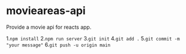 # movieareas-api

Provide a movie api for reacts app.

1.`npm install`
2.`npm run server`
3.`git init`
4.`git add .`
5.`git commit -m "your message"`
6.`git push -u origin main`

